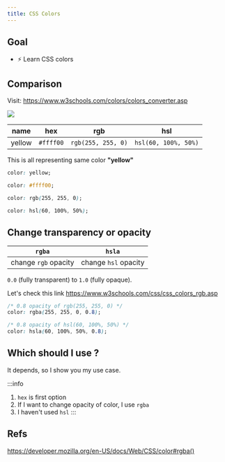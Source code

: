 ```yaml
---
title: CSS Colors
---
```


## Goal
- ⚡ Learn CSS colors

## Comparison

Visit: https://www.w3schools.com/colors/colors_converter.asp

![](https://coderhackers-1302290683.cos.ap-singapore.myqcloud.com/2020-05-14-05-51-42.png)

| name   | hex       | rgb                | hsl                  |
| ------ | --------- | ------------------ | -------------------- |
| yellow | `#ffff00` | `rgb(255, 255, 0)` | `hsl(60, 100%, 50%)` |

This is all representing same color **"yellow"**

```css title="CSS usage example"
color: yellow;

color: #ffff00;

color: rgb(255, 255, 0);

color: hsl(60, 100%, 50%);
```


## Change transparency or opacity
| `rgba`               | `hsla`               |
| -------------------- | -------------------- |
| change `rgb` opacity | change `hsl` opacity |


`0.0` (fully transparent) to `1.0` (fully opaque).

Let's check this link
https://www.w3schools.com/css/css_colors_rgb.asp

```css title="CSS usage example"
/* 0.8 opacity of rgb(255, 255, 0) */
color: rgba(255, 255, 0, 0.8);

/* 0.8 opacity of hsl(60, 100%, 50%) */
color: hsla(60, 100%, 50%, 0.8);
```



## Which should I use ?
It depends, so I show you my use case.

:::info
1. `hex` is first option
2. If I want to change opacity of color, I use `rgba`
3. I haven't used `hsl`
:::

## Refs

https://developer.mozilla.org/en-US/docs/Web/CSS/color#rgba()